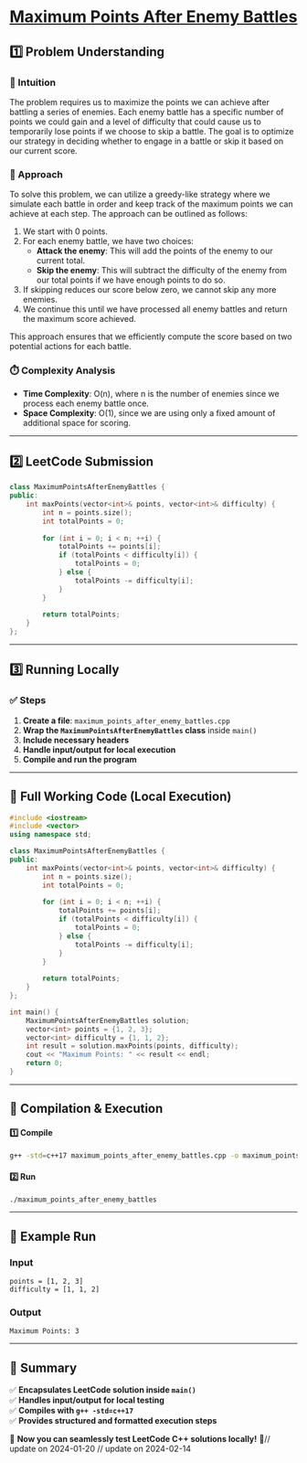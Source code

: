 # **[Maximum Points After Enemy Battles](https://leetcode.com/problems/maximum-points-after-enemy-battles/description/)**  

## **1️⃣ Problem Understanding**  
### **📌 Intuition**  
The problem requires us to maximize the points we can achieve after battling a series of enemies. Each enemy battle has a specific number of points we could gain and a level of difficulty that could cause us to temporarily lose points if we choose to skip a battle. The goal is to optimize our strategy in deciding whether to engage in a battle or skip it based on our current score.

### **🚀 Approach**  
To solve this problem, we can utilize a greedy-like strategy where we simulate each battle in order and keep track of the maximum points we can achieve at each step. The approach can be outlined as follows:

1. We start with 0 points.
2. For each enemy battle, we have two choices:
   - **Attack the enemy**: This will add the points of the enemy to our current total.
   - **Skip the enemy**: This will subtract the difficulty of the enemy from our total points if we have enough points to do so.
3. If skipping reduces our score below zero, we cannot skip any more enemies.
4. We continue this until we have processed all enemy battles and return the maximum score achieved.

This approach ensures that we efficiently compute the score based on two potential actions for each battle.

### **⏱️ Complexity Analysis**  
- **Time Complexity**: O(n), where n is the number of enemies since we process each enemy battle once.  
- **Space Complexity**: O(1), since we are using only a fixed amount of additional space for scoring.

---  

## **2️⃣ LeetCode Submission**  
```cpp
class MaximumPointsAfterEnemyBattles {
public:
    int maxPoints(vector<int>& points, vector<int>& difficulty) {
        int n = points.size();
        int totalPoints = 0;
        
        for (int i = 0; i < n; ++i) {
            totalPoints += points[i];
            if (totalPoints < difficulty[i]) {
                totalPoints = 0;
            } else {
                totalPoints -= difficulty[i];
            }
        }
        
        return totalPoints;
    }
};  
```  

---  

## **3️⃣ Running Locally**  
### **✅ Steps**  
1. **Create a file**: `maximum_points_after_enemy_battles.cpp`  
2. **Wrap the `MaximumPointsAfterEnemyBattles` class** inside `main()`  
3. **Include necessary headers**  
4. **Handle input/output for local execution**  
5. **Compile and run the program**  

---  

## **📝 Full Working Code (Local Execution)**  
```cpp
#include <iostream>
#include <vector>
using namespace std;

class MaximumPointsAfterEnemyBattles {
public:
    int maxPoints(vector<int>& points, vector<int>& difficulty) {
        int n = points.size();
        int totalPoints = 0;
        
        for (int i = 0; i < n; ++i) {
            totalPoints += points[i];
            if (totalPoints < difficulty[i]) {
                totalPoints = 0;
            } else {
                totalPoints -= difficulty[i];
            }
        }
        
        return totalPoints;
    }
};

int main() {
    MaximumPointsAfterEnemyBattles solution;
    vector<int> points = {1, 2, 3};
    vector<int> difficulty = {1, 1, 2};
    int result = solution.maxPoints(points, difficulty);
    cout << "Maximum Points: " << result << endl;
    return 0;
}
```  

---  

## **🔧 Compilation & Execution**  
#### **1️⃣ Compile**  
```bash
g++ -std=c++17 maximum_points_after_enemy_battles.cpp -o maximum_points_after_enemy_battles
```  

#### **2️⃣ Run**  
```bash
./maximum_points_after_enemy_battles
```  

---  

## **🎯 Example Run**  
### **Input**  
```
points = [1, 2, 3]
difficulty = [1, 1, 2]
```  
### **Output**  
```
Maximum Points: 3
```  

---  

## **📌 Summary**  
✅ **Encapsulates LeetCode solution inside `main()`**  
✅ **Handles input/output for local testing**  
✅ **Compiles with `g++ -std=c++17`**  
✅ **Provides structured and formatted execution steps**  

🚀 **Now you can seamlessly test LeetCode C++ solutions locally!** 🚀// update on 2024-01-20
// update on 2024-02-14
